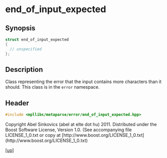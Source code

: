 # end_of_input_expected

## Synopsis

```cpp
struct end_of_input_expected
{
  // unspecified
};
```

## Description

Class representing the error that the input contains more characters than it
should. This class is in the `error` namespace.

## Header

```cpp
#include <mpllibs/metaparse/error/end_of_input_expected.hpp>
```

<p class="copyright">
Copyright Abel Sinkovics (abel at elte dot hu) 2011.
Distributed under the Boost Software License, Version 1.0.
(See accompanying file LICENSE_1_0.txt or copy at
[http://www.boost.org/LICENSE_1_0.txt](http://www.boost.org/LICENSE_1_0.txt)
</p>

[[up]](reference.html)



